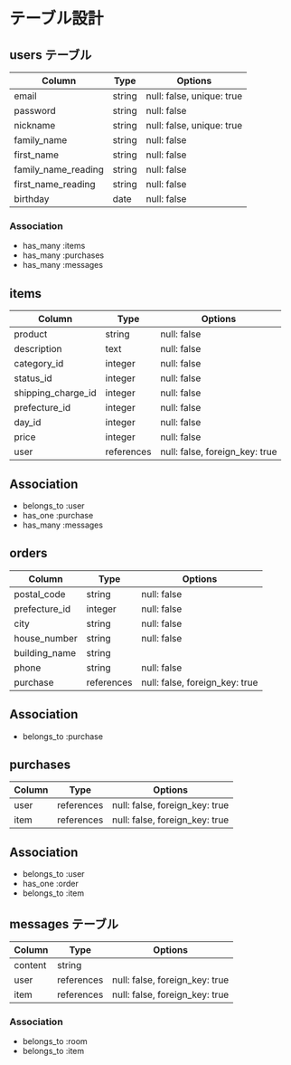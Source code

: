 # テーブル設計

## users テーブル

| Column              | Type   | Options                   |
| ------------------- | ------ | ------------------------- |
| email               | string | null: false, unique: true | 
| password            | string | null: false               |
| nickname            | string | null: false, unique: true |
| family_name         | string | null: false               |
| first_name          | string | null: false               |
| family_name_reading | string | null: false               |
| first_name_reading  | string | null: false               |
| birthday            | date   | null: false               |

### Association

- has_many :items
- has_many :purchases
- has_many :messages

## items

| Column             | Type       | Options                        |
| ------------------ | ---------- | ------------------------------ |
| product            | string     | null: false                    |
| description        | text       | null: false                    |
| category_id        | integer    | null: false                    |
| status_id          | integer    | null: false                    |
| shipping_charge_id | integer    | null: false                    |
| prefecture_id      | integer    | null: false                    |
| day_id             | integer    | null: false                    |
| price              | integer    | null: false                    |
| user               | references | null: false, foreign_key: true |

## Association

- belongs_to :user
- has_one :purchase
- has_many :messages

## orders

| Column        | Type       | Options                        |
| ------------- | ---------- | ------------------------------ |
| postal_code   | string     | null: false                    |
| prefecture_id | integer    | null: false                    |
| city          | string     | null: false                    |
| house_number  | string     | null: false                    |
| building_name | string     |                                |
| phone         | string     | null: false                    |
| purchase      | references | null: false, foreign_key: true |

## Association

- belongs_to :purchase

## purchases

| Column        | Type       | Options                        |
| ------------- | ---------- | ------------------------------ |
| user          | references | null: false, foreign_key: true |
| item          | references | null: false, foreign_key: true |

## Association

- belongs_to :user
- has_one :order
- belongs_to :item

## messages テーブル

| Column  | Type       | Options                        |
| ------- | ---------- | ------------------------------ |
| content | string     |                                |
| user    | references | null: false, foreign_key: true |
| item    | references | null: false, foreign_key: true |

### Association
- belongs_to :room
- belongs_to :item